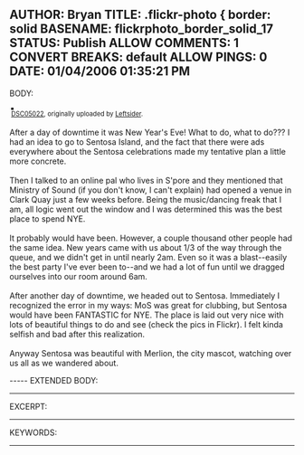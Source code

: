 AUTHOR: Bryan
TITLE: .flickr-photo { border: solid
BASENAME: flickrphoto_border_solid_17
STATUS: Publish
ALLOW COMMENTS: 1
CONVERT BREAKS: __default__
ALLOW PINGS: 0
DATE: 01/04/2006 01:35:21 PM
-----
BODY:
<style type="text/css">
.flickr-photo { border: solid 2px #000000; }
.flickr-yourcomment { }
.flickr-frame { text-align: left; padding: 3px; }
.flickr-caption { font-size: 0.8em; margin-top: 0px; }
</style>

<div class="flickr-frame">
	<a href="http://www.flickr.com/photos/leftsider/81810810/" title="photo sharing"><img src="http://static.flickr.com/41/81810810_08d23c8609.jpg" class="flickr-photo" alt="" /></a>
<br />
	<span class="flickr-caption"><a href="http://www.flickr.com/photos/leftsider/81810810/">DSC05022</a>, originally uploaded by <a href="http://www.flickr.com/people/leftsider/">Leftsider</a>.</span>
</div>
				
<p class="flickr-yourcomment">
	After a day of downtime it was New Year's Eve! What to do, what to do??? I had an idea to go to Sentosa Island, and the fact that there were ads everywhere about the Sentosa celebrations made my tentative plan a little more concrete.<br />
<br />
Then I talked to an online pal who lives in S'pore and they mentioned that Ministry of Sound (if you don't know, I can't explain) had opened a venue in Clark Quay just a few weeks before. Being the music/dancing freak that I am, all logic went out the window and I was determined this was the best place to spend NYE.<br />
<br />
It probably would have been. However, a couple thousand other people had the same idea. New years came with us about 1/3 of the way through the queue, and we didn't get in until nearly 2am. Even so it was a blast--easily the best party I've ever been to--and we had a lot of fun until we dragged ourselves into our room around 6am.<br />
<br />
After another day of downtime, we headed out to Sentosa. Immediately I recognized the error in my ways: MoS was great for clubbing, but Sentosa would have been FANTASTIC for NYE. The place is laid out very nice with lots of beautiful things to do and see (check the pics in Flickr). I felt kinda selfish and bad after this realization.<br />
<br />
Anyway Sentosa was beautiful with Merlion, the city mascot, watching over us all as we wandered about.
</p>
-----
EXTENDED BODY:

-----
EXCERPT:

-----
KEYWORDS:

-----


